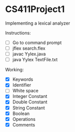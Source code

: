# CS411Project1
Implementing a lexical analyzer

Instructions:
- [ ] Go to command prompt
- [ ] jflex search.flex
- [ ] javac Yylex.java
- [ ] java Yylex TextFile.txt

Working:
- [X] Keywords
- [X] Identifier
- [ ] White space
- [X] Integer Constant
- [X] Double Constant
- [X] String Constant
- [X] Boolean
- [X] Operations
- [X] Comments
